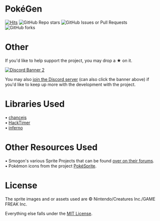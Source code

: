 # PokéGen
[![Hits](https://hits.seeyoufarm.com/api/count/incr/badge.svg?url=https%3A%2F%2Fgithub.com%2FEphenia%2FPokeGen&count_bg=%2379C83D&title_bg=%23555555&icon=hackster.svg&icon_color=%23FFD700&title=hits&edge_flat=false)](https://hits.seeyoufarm.com)
![GitHub Repo stars](https://img.shields.io/github/stars/Ephenia/PokeGen)
![GitHub Issues or Pull Requests](https://img.shields.io/github/issues/Ephenia/PokeGen)
![GitHub forks](https://img.shields.io/github/forks/Ephenia/PokeGen)

# Other

If you'd like to help support the project, you may drop a ★ on it.

<a href="https://discord.gg/Tb9GSKGq6g" target="_blank"><img src="https://discordapp.com/api/guilds/950947559474618440/widget.png?style=banner2" alt="Discord Banner 2"/></a>

You may also [join the Discord server](https://discord.gg/Tb9GSKGq6g) (can also click the banner above) if you'd like to keep up more with the development with the project.

# Libraries Used
• [chancejs](https://github.com/chancejs/chancejs)<br>
• [HackTimer](https://github.com/turuslan/HackTimer)<br>
• [inferno](https://www.npmjs.com/package/inferno)

# Other Resources Used
• Smogon's various Sprite Projects that can be found [over on their forums](https://www.smogon.com/forums/threads/smogon-sprite-project.3647722/).<br>
• Pokémon icons from the project [PokéSprite](https://github.com/msikma/pokesprite).<br>

# License
The sprite images and or assets used are © Nintendo/Creatures Inc./GAME FREAK Inc.

Everything else falls under the [MIT License](https://github.com/Ephenia/PokeGen/blob/master/LICENSE).